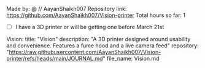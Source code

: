 Made by: @ // AayanShaikh007
Repository link: https://github.com/AayanShaikh007/Vision-printer
Total hours so far: 1

- [ ] I have a 3D printer or will be getting one before March 21st

Vision:
  title: "Vision"
  description: "A 3D printer designed around usability and convenience. Features a fume hood and a live camera feed"
  repository: "https://raw.githubusercontent.com/AayanShaikh007/Vision-printer/refs/heads/main/JOURNAL.md"
  file_name: Vision.md
